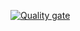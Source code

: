 [![Quality gate](https://sonarcloud.io/api/project_badges/quality_gate?project=thoser666_streaming-client-java)](https://sonarcloud.io/summary/new_code?id=thoser666_streaming-client-java)
